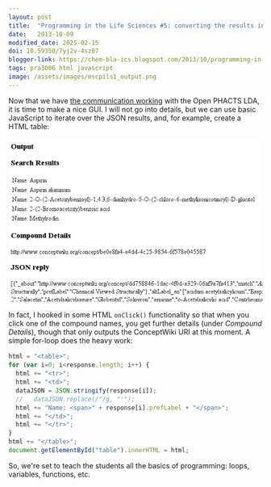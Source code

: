 ```yaml
---
layout: post
title:  "Programming in the Life Sciences #5: converting the results into HTML"
date:   2013-10-09
modified_date: 2025-02-15
doi: 10.59350/7yj2v-4sz07
blogger-link: https://chem-bla-ics.blogspot.com/2013/10/programming-in-life-sciences-5.html
tags: pra3006 html javascript
image: /assets/images/mscpils1_output.png
---
```


Now that we have [the communication working](http://chem-bla-ics.blogspot.nl/2013/10/programming-in-life-sciences-4.html)
with the Open PHACTS LDA, it is time to make a nice GUI. I will not go into details, but we can use basic JavaScript to
iterate over the JSON results, and, for example, create a HTML table:

![](/assets/images/mscpils1_output.png)

In fact, I hooked in some HTML `onClick()` functionality so that when you click one of the compound names, you get further
details (under *Compound Details*), though that only outputs the ConceptWiki URI at this moment. A simple for-loop does
the heavy work:

```javascript
html = "<table>";
for (var i=0; i<response.length; i++) {
  html += "<tr>";
  html += "<td>";
  dataJSON = JSON.stringify(response[i]);
  //   dataJSON.replace(/"/g, "'");
  html += "Name: <span>" + response[i].prefLabel + "</span>";
  html += "</td>";
  html += "</tr>";
}
html += "</table>";
document.getElementById("table").innerHTML = html;
```

So, we're set to teach the students all the basics of programming: loops, variables, functions, etc.
